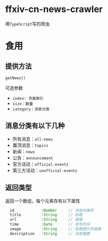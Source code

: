 # **ffxiv-cn-news-crawler**

用`TypeScript`写的爬虫

# 食用

## 提供方法
`getNews()`

可选参数
- `index: 页面索引`
- `size：数量`
- `category：消息分类`

## 消息分类有以下几种
- 所有消息：`all-news`
- 置顶消息：`topics`
- 新闻：`news`
- 公告：`announcement`
- 官方活动：`official-events`
- 第三方活动：`unofficial-events`

## 返回类型

返回一个数组，每个元素存有以下属性

```TypeScript
  id            :Number     // 消息的编号
  title         :String     // 标题
  url           :String     // 链接
  time          :Date       // 发布时间
  image         :String     // 封面图片的链接
  description   :String     // 消息概要
```